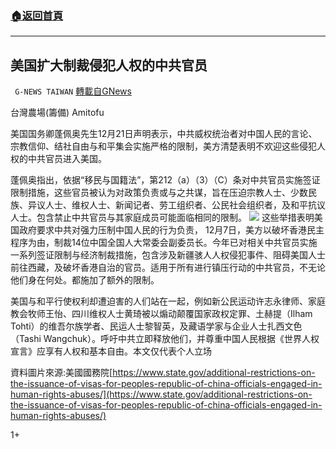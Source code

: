 ###  [:house:返回首頁](https://github.com/ourhimalayas/txt)
---

## 美国扩大制裁侵犯人权的中共官员
` G-NEWS TAIWAN` [轉載自GNews](https://gnews.org/zh-hans/675443/)

台灣農場(籌備) Amitofu

美国国务卿蓬佩奥先生12月21日声明表示，中共威权统治者对中国人民的言论、宗教信仰、结社自由与和平集会实施严格的限制，美方清楚表明不欢迎这些侵犯人权的中共官员进入美国。

蓬佩奥指出，依据“移民与国籍法”，第212（a）（3）（C）条对中共官员实施签证限制措施，这些官员被认为对政策负责或与之共谋，旨在压迫宗教人士、少数民族、异议人士、维权人士、新闻记者、劳工组织者、公民社会组织者，及和平抗议人士。包含禁止中共官员与其家庭成员可能面临相同的限制。
![]()![](https://gnews-media-offload.s3.amazonaws.com/wp-content/uploads/2020/12/22082316/pomeo-400x225.jpg)
这些举措表明美国政府要求中共对强力压制中国人民的行为负责， 12月7日，美方以破坏香港民主程序为由，制裁14位中国全国人大常委会副委员长。今年已对相关中共官员实施一系列签证限制与经济制裁措施，包含涉及新疆骇人人权侵犯事件、阻碍美国人士前往西藏，及破坏香港自治的官员。适用于所有进行镇压行动的中共官员，不无论他们身在何处。都施加了额外的限制。

美国与和平行使权利却遭迫害的人们站在一起，例如新公民运动许志永律师、家庭教会牧师王怡、四川维权人士黄琦被以煽动颠覆国家政权定罪、土赫提（Ilham Tohti）的维吾尔族学者、民运人士黎智英，及藏语学家与企业人士扎西文色（Tashi Wangchuk）。呼吁中共立即释放他们，并尊重中国人民根据《世界人权宣言》应享有人权和基本自由。本文仅代表个人立场

資料圖片來源:美國國務院[https://www.state.gov/additional-restrictions-on-the-issuance-of-visas-for-peoples-republic-of-china-officials-engaged-in-human-rights-abuses/](https://www.state.gov/additional-restrictions-on-the-issuance-of-visas-for-peoples-republic-of-china-officials-engaged-in-human-rights-abuses/)

1+
